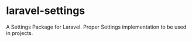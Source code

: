 # laravel-settings
A Settings Package for Laravel. Proper Settings implementation to be used in projects.

